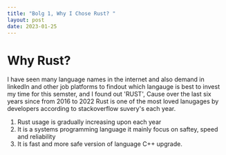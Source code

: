 ```yaml
---
title: "Bolg 1, Why I Chose Rust? "
layout: post
date: 2023-01-25
---
```

# Why Rust?
I have seen many language names in the internet and also demand in linkedIn and other job platforms to findout which langauge is best to invest my time for this semster, and I found out 'RUST', Cause over the last six years since from 2016 to 2022 Rust is one of the most loved lanugages by developers according to stackoverflow suvery's each year.

1. Rust usage is gradually increasing upon each year
2. It is a systems programming language it mainly focus on saftey, speed and reliability  
3. It is fast and more safe version of language C++ upgrade.



